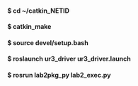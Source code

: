 #### $ cd ~/catkin_NETID

#### $ catkin_make

#### $ source devel/setup.bash

#### $ roslaunch ur3_driver ur3_driver.launch  

#### $ rosrun lab2pkg_py lab2_exec.py

